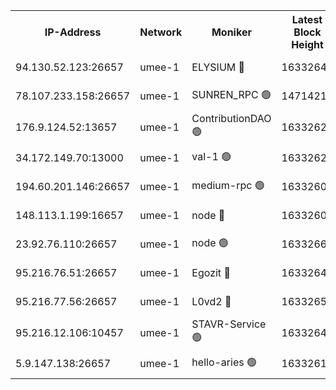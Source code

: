 


<table><tr><th>IP-Address</th><th>Network</th><th>Moniker</th><th>Latest Block Height</th><th>Earliest Block Height</th><th>Catching Up</th><th>Tx Index</th><th>Voting Power</th><th>Scan Time</th></tr><tr><td>94.130.52.123:26657</td><td>umee-1</td><td>ELYSIUM 🔴</td><td>16332647</td><td>3216011</td><td>False</td><td>off</td><td>27385092</td><td>2025-02-23T16:17:36.545843880UTC</td></tr><tr><td>78.107.233.158:26657</td><td>umee-1</td><td>SUNREN_RPC 🟢</td><td>14714211</td><td>13338194</td><td>False</td><td>on</td><td>0</td><td>2025-02-23T16:15:51.579451253UTC</td></tr><tr><td>176.9.124.52:13657</td><td>umee-1</td><td>ContributionDAO 🟢</td><td>16332625</td><td>13924595</td><td>False</td><td>on</td><td>0</td><td>2025-02-23T16:15:32.639705832UTC</td></tr><tr><td>34.172.149.70:13000</td><td>umee-1</td><td>val-1 🟢</td><td>16332620</td><td>14743001</td><td>False</td><td>off</td><td>0</td><td>2025-02-23T16:15:06.172829574UTC</td></tr><tr><td>194.60.201.146:26657</td><td>umee-1</td><td>medium-rpc 🟢</td><td>16332607</td><td>15489235</td><td>False</td><td>on</td><td>0</td><td>2025-02-23T16:13:50.256302775UTC</td></tr><tr><td>148.113.1.199:16657</td><td>umee-1</td><td>node 🔴</td><td>16332606</td><td>15872248</td><td>False</td><td>off</td><td>1666214</td><td>2025-02-23T16:13:45.059446441UTC</td></tr><tr><td>23.92.76.110:26657</td><td>umee-1</td><td>node 🟢</td><td>16332665</td><td>16142001</td><td>False</td><td>on</td><td>0</td><td>2025-02-23T16:19:19.833473372UTC</td></tr><tr><td>95.216.76.51:26657</td><td>umee-1</td><td>Egozit 🔴</td><td>16332647</td><td>16232646</td><td>False</td><td>off</td><td>38669115</td><td>2025-02-23T16:17:36.217488456UTC</td></tr><tr><td>95.216.77.56:26657</td><td>umee-1</td><td>L0vd2 🔴</td><td>16332657</td><td>16232657</td><td>False</td><td>off</td><td>38564422</td><td>2025-02-23T16:18:37.719245973UTC</td></tr><tr><td>95.216.12.106:10457</td><td>umee-1</td><td>STAVR-Service 🟢</td><td>16332643</td><td>16306001</td><td>False</td><td>on</td><td>0</td><td>2025-02-23T16:17:17.407607233UTC</td></tr><tr><td>5.9.147.138:26657</td><td>umee-1</td><td>hello-aries 🟢</td><td>16332619</td><td>16331461</td><td>False</td><td>off</td><td>0</td><td>2025-02-23T16:15:00.752033156UTC</td></tr></table>
